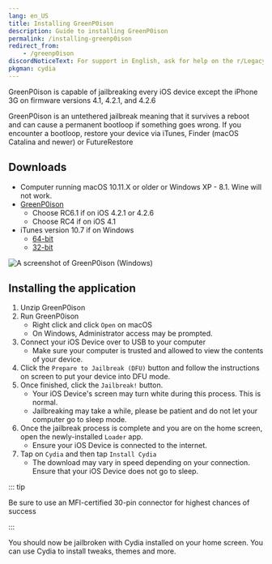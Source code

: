```yaml
---
lang: en_US
title: Installing GreenP0ison
description: Guide to installing GreenP0ison
permalink: /installing-greenp0ison
redirect_from:
    - /greenp0ison
discordNoticeText: For support in English, ask for help on the r/LegacyJailbreak [Discord Server](http://discord.legacyjailbreak.com/).
pkgman: cydia
---
```


GreenP0ison is capable of jailbreaking every iOS device except the iPhone 3G on firmware versions 4.1, 4.2.1, and 4.2.6

GreenP0ison is an <router-link to="/types-of-jailbreak/#untethered-jailbreaks">untethered</router-link> jailbreak meaning that it survives a reboot and can cause a permanent bootloop if something goes wrong. If you encounter a bootloop, restore your device via iTunes, Finder (macOS Catalina and newer) or FutureRestore

## Downloads

- Computer running macOS 10.11.X or older or Windows XP - 8.1. Wine will not work.
- [GreenP0ison](https://web.archive.org/web/20131024115207/http://greenpois0n.com/downloads/)
  - Choose RC6.1 if on iOS 4.2.1 or 4.2.6
  - Choose RC4 if on iOS 4.1
- iTunes version 10.7 if on Windows
  - [64-bit](https://secure-appldnld.apple.com/iTunes11/031-3482.20140225.kdX8s/iTunes64Setup.exe)
  - [32-bit](https://secure-appldnld.apple.com/iTunes11/031-3481.20140225.SdYYY/iTunesSetup.exe)

![A screenshot of GreenP0ison (Windows)](/assets/images/greenp0ison-win.png)

## Installing the application

1. Unzip GreenP0ison
1. Run GreenP0ison
    - Right click and click `Open` on macOS
    - On Windows, Administrator access may be prompted.
1. Connect your iOS Device over to USB to your computer
    - Make sure your computer is trusted and allowed to view the contents of your device.
1. Click the `Prepare to Jailbreak (DFU)` button and follow the instructions on screen to put your device into DFU mode.
1. Once finished, click the `Jailbreak!` button.
    - Your iOS Device's screen may turn white during this process. This is normal.
    - Jailbreaking may take a while, please be patient and do not let your computer go to sleep mode.
1. Once the jailbreak process is complete and you are on the home screen, open the newly-installed `Loader` app.
    - Ensure your iOS Device is connected to the internet.
1. Tap on `Cydia` and then tap `Install Cydia`
    - The download may vary in speed depending on your connection. Ensure that your iOS Device does not go to sleep.

::: tip

Be sure to use an MFI-certified 30-pin connector for highest chances of success

:::

You should now be jailbroken with Cydia installed on your home screen. You can use Cydia to install <router-link to="/faq/#what-are-tweaks">tweaks</router-link>, themes and more.

